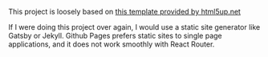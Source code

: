 This project is loosely based on [this template provided by html5up.net](https://html5up.net/astral)

If I were doing this project over again, I would use a static site generator like Gatsby or Jekyll. Github Pages prefers static sites to single page applications, and it does not work smoothly with React Router.
